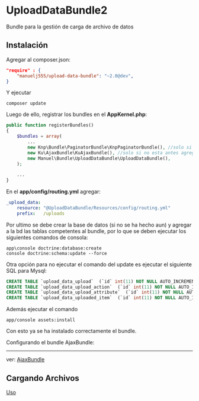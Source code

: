 UploadDataBundle2
=================

Bundle para la gestión de carga de archivo de datos

Instalación
----

Agregar al composer.json:

```json
"require" : {
    "manuelj555/upload-data-bundle": "~2.0@dev",
}
```

Y ejecutar 

    composer update 

Luego de ello, registrar los bundles en el **AppKernel.php**:

```php
public function registerBundles()
{
    $bundles = array(
        ...
        new Knp\Bundle\PaginatorBundle\KnpPaginatorBundle(), //solo si no esta antes agregado
        new Ku\AjaxBundle\KuAjaxBundle(), //solo si no esta antes agregado
        new Manuel\Bundle\UploadDataBundle\UploadDataBundle(),
    );
    
    ...
}
```

En el **app/config/routing.yml** agregar:

```yaml
_upload_data:
    resource: "@UploadDataBundle/Resources/config/routing.yml"
    prefix:   /uploads
``` 

Por ultimo se debe crear la base de datos (si no se ha hecho aun) y agregar a la bd las tablas competentes al bundle, por lo que se deben ejecutar los siguientes comandos de consola:

    app\console doctrine:database:create
    console doctrine:schema:update --force
    
Otra opción para no ejecutar el comando del update es ejecutar el siguiente SQL para Mysql:

```sql
CREATE TABLE `upload_data_upload`  (`id` int(11) NOT NULL AUTO_INCREMENT, `filename` varchar(255) CHARACTER SET utf8 COLLATE utf8_unicode_ci NULL DEFAULT NULL, `full_filename` varchar(255) CHARACTER SET utf8 COLLATE utf8_unicode_ci NULL DEFAULT NULL, `file` varchar(255) CHARACTER SET utf8 COLLATE utf8_unicode_ci NULL DEFAULT NULL, `type` varchar(255) CHARACTER SET utf8 COLLATE utf8_unicode_ci NOT NULL, `valids` int(11) NULL DEFAULT NULL, `invalids` int(11) NULL DEFAULT NULL, `total` int(11) NULL DEFAULT NULL, `uploadedAt` datetime(0) NULL DEFAULT NULL, PRIMARY KEY (`id`) USING BTREE ) ENGINE = InnoDB AUTO_INCREMENT = 400 CHARACTER SET = utf8 COLLATE = utf8_unicode_ci ROW_FORMAT = Compact;
CREATE TABLE `upload_data_upload_action`  (`id` int(11) NOT NULL AUTO_INCREMENT, `upload_id` int(11) NULL DEFAULT NULL, `name` varchar(255) CHARACTER SET utf8 COLLATE utf8_unicode_ci NOT NULL, `status` smallint(6) NOT NULL, `completedAt` datetime(0) NULL DEFAULT NULL, `completed` tinyint(1) NOT NULL, PRIMARY KEY (`id`) USING BTREE, INDEX `IDX_676B5C8CCCFBA31`(`upload_id`) USING BTREE, CONSTRAINT `FK_676B5C8CCCFBA31` FOREIGN KEY (`upload_id`) REFERENCES `upload_data_upload` (`id`) ON DELETE RESTRICT ON UPDATE RESTRICT ) ENGINE = InnoDB AUTO_INCREMENT = 2181 CHARACTER SET = utf8 COLLATE = utf8_unicode_ci ROW_FORMAT = Compact;
CREATE TABLE `upload_data_upload_attribute`  (`id` int(11) NOT NULL AUTO_INCREMENT, `upload_id` int(11) NULL DEFAULT NULL, `name` varchar(255) CHARACTER SET utf8 COLLATE utf8_unicode_ci NOT NULL, `label` varchar(255) CHARACTER SET utf8 COLLATE utf8_unicode_ci NULL DEFAULT NULL, `value` longtext CHARACTER SET utf8 COLLATE utf8_unicode_ci NULL, `is_array` tinyint(1) NULL DEFAULT NULL, PRIMARY KEY (`id`) USING BTREE, INDEX `IDX_BE6193F4CCCFBA31`(`upload_id`) USING BTREE, CONSTRAINT `FK_BE6193F4CCCFBA31` FOREIGN KEY (`upload_id`) REFERENCES `upload_data_upload` (`id`) ON DELETE RESTRICT ON UPDATE RESTRICT ) ENGINE = InnoDB AUTO_INCREMENT = 1676 CHARACTER SET = utf8 COLLATE = utf8_unicode_ci ROW_FORMAT = Compact;
CREATE TABLE `upload_data_uploaded_item`  (`id` int(11) NOT NULL AUTO_INCREMENT, `upload_id` int(11) NULL DEFAULT NULL, `data` longtext CHARACTER SET utf8 COLLATE utf8_unicode_ci NULL COMMENT '(DC2Type:array)', `extras` longtext CHARACTER SET utf8 COLLATE utf8_unicode_ci NULL COMMENT '(DC2Type:json_array)', `errors` longtext CHARACTER SET utf8 COLLATE utf8_unicode_ci NULL COMMENT '(DC2Type:array)', `isValid` tinyint(1) NULL DEFAULT NULL, `status` int(11) NULL DEFAULT NULL, PRIMARY KEY (`id`) USING BTREE, INDEX `IDX_EB128DB1CCCFBA31`(`upload_id`) USING BTREE, CONSTRAINT `FK_EB128DB1CCCFBA31` FOREIGN KEY (`upload_id`) REFERENCES `upload_data_upload` (`id`) ON DELETE RESTRICT ON UPDATE RESTRICT ) ENGINE = InnoDB AUTO_INCREMENT = 522460 CHARACTER SET = utf8 COLLATE = utf8_unicode_ci ROW_FORMAT = Compact;
```

Además ejecutar el comando 
    
    app/console assets:install

Con esto ya se ha instalado correctamente el bundle.


Configurando el bundle AjaxBundle:
___________

 ver: [AjaxBundle](https://github.com/manuelj555/AjaxBundle#flash-messages)

## Cargando Archivos

[Uso](./Resources/doc/usage.md)

